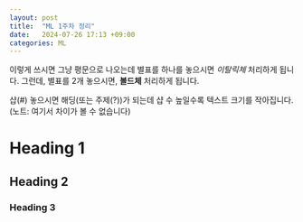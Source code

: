 ```yaml
---
layout: post
title:  "ML 1주차 정리"
date:   2024-07-26 17:13 +09:00
categories: ML
---
```

이렇게 쓰시면 그냥 평문으로 나오는데 별표를 하나를 놓으시면 *이탈릭체* 처리하게 됩니다. 
그런데, 별표를 2개 놓으시면, **볼드체** 처리하게 됩니다. 

샵(#) 놓으시면 해딩(또는 주제(?))가 되는데 샵 수 높일수록 텍스트 크기를 작아집니다.
(노트: 여기서 차이가 볼 수 없습니다)
# Heading 1
## Heading 2
### Heading 3
